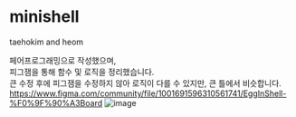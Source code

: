 # minishell

taehokim and heom</br>

페어프로그래밍으로 작성했으며,</br>
피그잼을 통해 함수 및 로직을 정리했습니다.</br>
큰 수정 후에 피그잼을 수정하지 않아 로직이 다를 수 있지만, 큰 틀에서 비슷합니다.</br>
https://www.figma.com/community/file/1001691596310561741/EggInShell-%F0%9F%90%A3Board
![image](https://user-images.githubusercontent.com/43029357/127091030-6fb84791-4a85-4be5-9106-90379386b2fb.png)
